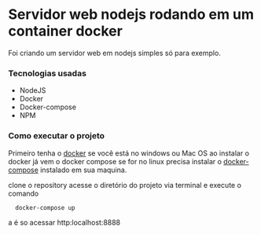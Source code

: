 # Servidor web nodejs rodando em um container docker

Foi criando um servidor web em nodejs simples só para exemplo.

### Tecnologias usadas

* NodeJS
* Docker
* Docker-compose
* NPM

### Como executar o projeto

Primeiro tenha o [docker](https://www.docker.com/get-started) se você está no windows ou Mac OS ao instalar o docker já vem o docker compose se for no linux precisa instalar o [docker-compose](https://docs.docker.com/compose/install/) instalado em sua maquina.

clone o repository acesse o diretório do projeto via terminal e execute o comando

```
  docker-compose up

```
a é so acessar http:localhost:8888